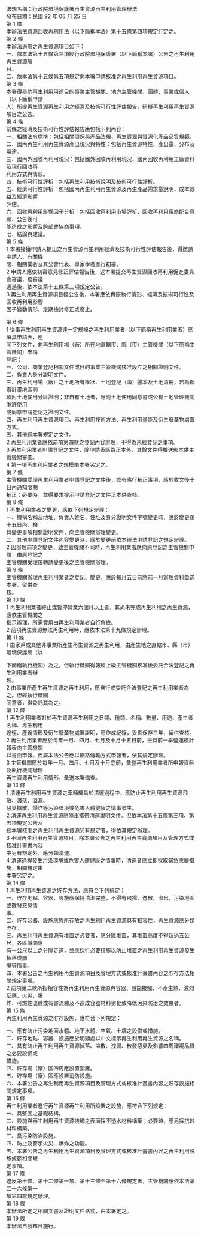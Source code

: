 法規名稱：行政院環境保護署再生資源再生利用管理辦法  
發布日期：民國 92 年 06 月 25 日  
第 1 條  
本辦法依資源回收再利用法（以下簡稱本法）第十五條第四項規定訂定之。  
第 2 條  
本辦法適用之再生資源項目如下：  
一、依本法第十五條第三項經行政院環境保護署（以下簡稱本署）公告之再生利用再生資源項  
目。  
二、依本法第十五條第五項規定向本署申請核准之再生利用再生資源項目。  
第 3 條  
本署得參酌再生利用用途目的事業主管機關、地方主管機關、團體、事業或個人（以下簡稱申請  
人）所提再生資源再生利用之經濟及技術可行性評估報告，研擬再生利用再生資源項目之公告。  
第 4 條  
前條之經濟及技術可行性評估報告應包括下列內容：  
一、相關法令標準：包括相關環保與產品法規、再生資源與資源化產品品質規範。  
二、國內再生利用再生資源產出現況與特性：包括再生資源特性、產出量、分布及用途。  
三、國內外回收再利用現況：包括國外回收再利用現況、國內回收再利用工廠資料及現行回收再  
利用方式與情形。  
四、技術可行性評析：包括再生利用技術說明及技術可行性評析。  
五、經濟可行性評析：包括國內再生利用再生資源及再生產品需求量說明、成本效益及經濟影響  
評估。  
六、回收再利用影響因子分析：包括回收再利用市場評析、回收再利用廠商配合意願、公告後可  
能造成之影響及跨部會協商事項。  
七、結論與建議。  
第 5 條  
1 本署接獲申請人提出之再生資源再生利用經濟及技術可行性評估報告後，得邀請申請人、有關機  
關、相關業者及其公會代表、專家學者進行初審。  
2 申請人應依初審意見修正評估報告後，送本署提交再生資源回收再利用促進委員會審議，經審議  
通過後，依本法第十五條第三項規定公告。  
3 再生利用再生資源項目經公告後，本署應依實際執行情形、經濟及技術可行性及回收再利用影響  
因子變動情形，定期檢討修正或廢止。  


第 6 條  
1 從事再生利用再生資源達一定規模之再生利用業者（以下簡稱再生利用業者）應填具申請表，連  
同下列文件，向再生利用場（廠）所在地直轄市、縣（市）主管機關（以下簡稱主管機關）申請  
登記：  
一、公司、商業登記相關文件或目的事業主管機關核准設立之相關證明文件。  
二、負責人身分證明文件。  
三、再生利用場（廠）之土地所有權狀、土地登記（簿）謄本及土地清冊，若為都市計畫地區則  
須附土地使用分區證明；非自有土地者，應附土地使用同意書或公有土地管理機關准許使用  
或同意申請登記之證明文件。  
四、再生利用再生資源項目、再生利用技術方法、再生利用量能及衍生廢棄物處置方式。  
五、其他經本署規定之文件。  
2 再生利用業者應依前項第四款之登記內容辦理，不得為未經登記之事項。  
3 再生利用業者申請登記之文件，除申請表應為正本外，其餘文件得檢送影本供主管機關審查。  
4 第一項再生利用業者之規模由本署另定之。  
第 7 條  
主管機關受理再生利用業者申請登記之文件後，認有應行補正事項，應於收文後十日內通知限期  
補正；必要時，並得要求提示申請登記之文件正本供查核。  
第 8 條  
1 再生利用業者之變更，應依下列規定辦理：  
一、機構名稱及地址、負責人姓名、住址及身分證明文件字號變更時，應於變更後十五日內，檢  
具變更事項相關證明文件，向主管機關辦理變更。  
二、其他申請登記文件內容變更時，應於變更前依本辦法申請登記之規定辦理。  
2 因辦理前項之變更，致主管機關不同時，再生利用業者應向原登記之主管機關申請，由原登記之  
主管機關受理後轉請變更後之主管機關辦理。  
第 9 條  
主管機關辦理再生利用業者之登記、變更，應於每月五日前將前一月辦理資料彙送本署，留供查  
核。  
第 10 條  
1 再生利用業者終止或暫停營業六個月以上者，其尚未完成再生利用之再生資源，應依主管機關之  
指示辦理，所需費用由再生利用業者自行負擔。  
2 前項再生資源無法再生利用時，應依本法第十九條規定辦理。  
第 11 條  
1 由家戶或其他非事業所產生再生資源之再生利用，由產生地之直轄市、縣（市）環境保護局（以  


下簡稱執行機關）為之。但執行機關得報經上級主管機關核准後委託合法登記之再生利用業者辦  
理。  
2 由事業所產生再生資源之再生利用，應自行或委託合法登記之再生利用業者為之。但經執行機關  
同意者，得委託其為之。  
第 12 條  
1 再生利用業者對於再生資源再生利用之日期、種類、名稱、數量、用途、產生者名稱、再生利用  
途徑、產銷情形及衍生廢棄物處置證明，應作成紀錄，妥善保存三年，留供查核。  
2 再生利用業者應於每年一月、四月、七月及十月十五日前，檢具前一季營運統計報表向主管機關  
以書面申報。但屬本法公告應以網路傳輸方式申報者，依其規定辦理。  
3 主管機關應於每年一月、四月、七月及十月底前，彙整再生利用業者所申報資料及執行機關辦理  
再生資源再生利用情形，彙送本署備查。  
第 13 條  
1 清運再生利用再生資源之車輛機具於清運過程中，應防止再生利用再生資源飛散、濺落、溢漏、  
惡臭擴散、爆炸等污染環境或危害人體健康之情事發生。  
2 清運再生利用再生資源應隨車攜帶清運證明文件。但依本法第十五條第三項、第五項規定公告及  
經本署核准之再生利用再生資源另有規定者，得依其規定辦理。  
3 不同再生利用再生資源項目，除本署公告之再生利用再生資源項目及管理方式或核准計畫書內容  
中另有規定外，應分類清運。  
4 清運過程發生污染環境或危害人體健康之情事時，清運者應立即採取緊急應變措施，相關規定由  
本署另定之。  
第 14 條  
1 再生利用再生資源之貯存方法，應符合下列規定：  
一、貯存地點、容器、設施應保持清潔完整，不得有飛揚、逸散、滲出、污染地面或散發惡臭情  
事。  
二、貯存容器、設施應與所存放之再生利用再生資源具有相容性，再生資源應分類貯存。  
三、再生利用再生資源有堆置之必要者，應分區堆置，其堆置高度不得超過五公尺，各區域間應  
有一公尺以上之分隔走道，並應採行必要措施以防止堆置之再生利用再生資源發生掉落或崩  
塌等情事。  
四、本署公告之再生利用再生資源項目及管理方式或核准計畫書內容之貯存方法相關規定事項。  
2 前項第二款所指相容性為再生利用再生資源與容器、設施接觸，不產生熱、激烈反應、火災、爆  
炸、可燃性流體或有害流體及不造成容器材料劣化致降低污染防治之效果者。  
第 15 條  
再生利用再生資源之貯存設施，應符合下列規定：  


一、應有防止污染地面水體、地下水體、空氣、土壤之設備或措施。  
二、貯存地點、容器、設施應於明顯處以中文標示再生利用再生資源之名稱。  
三、具有防止再生利用再生資源掉落、溢散、洩漏、散發惡臭及影響四周環境品質之必要設備或  
措施。  
四、貯存場（廠）區四周應設置圍籬。  
五、貯存場（廠）區應設置消防設施。  
六、本署公告之再生利用再生資源項目及管理方式或核准計畫書內容之貯存設施相關規定事項。  
第 16 條  
再生利用業者進行再生資源再生利用所設置之設施，應符合下列規定：  
一、具堅固之基礎結構。  
二、設施與再生利用再生資源接觸之表面採不透水材料構築；必要時，應另採抗蝕材料構築。  
三、具污染防治設施。  
四、防止及警示火災、爆炸之功能。  
五、本署公告之再生利用再生資源項目及管理方式或核准計畫書內容之再生利用設施規範相關規  
定事項。  
第 17 條  
違反第十條、第十二條第一項、第十三條至第十六條規定者，主管機關應依本法第二十六條第一  
項第四款規定辦理。  
第 18 條  
本辦法所定之相關文書及證明文件格式，由本署定之。  
第 19 條  
本辦法自發布日施行。  


